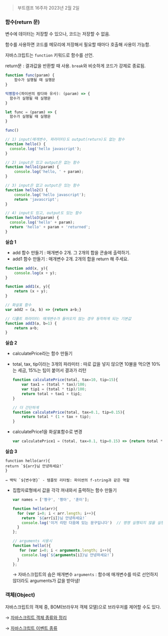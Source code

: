 > 부트캠프 16주차 2023년 2월 2일

### 함수(return 문)

변수에 데이터는 저장할 수 있으나, 코드는 저장할 수 없음.

함수를 사용하면 코드를 메모리에 저장해서 필요할 때마다 호출해 사용이 가능함.

자바스크립트는 `function` 키워드로 함수를 선언.

return문 : 결과값을 반환할 때 사용. `break`와 비슷하게 코드가 강제로 종료됨.

```jsx
function func(param) {
	함수가 실행될 때 실행문
}

익명함수(파이썬의 람다와 유사): (param) => {
  함수가 실행될 때 실행문 
}

let func = (param) => {
  함수가 실행될 때 실행문 
}

func()
```

```jsx
// 1) input(매개변수, 파라미터)도 output(return)도 없는 함수
function hello() {
  console.log('hello javascript');
}

// 2) input은 있고 output은 없는 함수
function hello1(param) {
	console.log('hello, ' + param);
}

// 3) input은 없고 output은 있는 함수
function hello2() {
	console.log('hello javascript');
	return 'javascript';
}

// 4) input도 있고, output도 있는 함수
function hello3(param) {
  console.log('hello' + param);
  return 'hello' + param + 'returned';
}
```

**실습 1**

- add 함수 만들기 : 매개변수 2개. 그 2개의 합을 콘솔에 출력하기.
- add1 함수  만들기 : 매개변수 2개. 2개의 합을 return 해 주세요.

```jsx
function add(x, y){
	console.log(x + y);
}

function add1(x, y){
	return (x + y);
}
```

```jsx
// 화살표 함수
var add2 = (a, b) => {return a+b;}

// 디폴트 파라미터: 매개변수가 들어오지 않는 경우 동작하게 되는 기본값
function add3(a, b=1) {
	return a+b;
}
```

**실습 2**

- calculatePrice라는 함수 만들기
- total, tax, tip이라는 3개의 파라미터 : 따로 값을 넣지 않으면 10불을 먹으면 10%는 세금, 15%는 팁이 붙어서 결과가 리턴
    
    ```jsx
    function calculatePrice(total, tax=10, tip=15){
    	var tax1 = (total * tax)/100;
    	var tip1 = (total * tip)/100;
    	return total + tax1 + tip1;
    }
    
    // 더 간단하게
    function calculatePrice(total, tax=0.1, tip=0.15){
    	return total * (1 + tax + tip);
    }
    ```
    

- calculatePrice1을 화살표함수로 변경
    
    ```jsx
    var calculatePrice1 = (total, tax=0.1, tip=0.15) => {return total * (1 + tax + tip);}
    ```
    

**실습 3**

```
function hello(arr){
return `${arr}님 안녕하세요!`  
}

→ 백틱 `${변수명}` - 템플릿 리터럴: 파이썬의 f-string과 같은 역할
```

- 집합자료형에서 값을 각각 꺼내와서 출력하는 함수 만들기
    
    ```jsx
    var names = ['짱구', '짱아', '훈이'];
    
    function hello(arr){
      for (var i=0; i < arr.length; i++){
        return `${arr[i]}님 안녕하세요!`
        console.log('이거 리턴 다음에 있는 문구입니다')  // 영영 실행되지 않을 실행문이 되어버립니다
      }
    };
    
    // arguments 사용시
    function hello(){
       for (var i=0; i < arguments.length; i++){
        console.log(`${arguments[i]}님 안녕하세요!`)
      }
    };
    ```
    
    → 자바스크립트의 숨은 매개변수 `arguments` : 함수에 매개변수를 따로 선언하지 않더라도 arguments가 값을 받아냄!
    

### 객체(Object)

자바스크립트의 객체 중, BOM(브라우저 객체 모델)으로 브라우저를 제어할 수도 있다. 

→ [자바스크립트 객체 종류와 정리](https://thsd-stjd.tistory.com/117)

→ [자바스크립트 이벤트 종류](https://jenny-daru.tistory.com/17)
